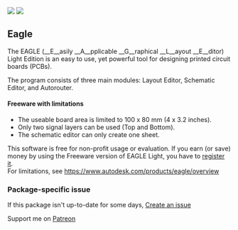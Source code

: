[![](https://img.shields.io/chocolatey/v/eagle?color=green&label=eagle)](https://chocolatey.org/packages/eagle) [![](https://img.shields.io/chocolatey/dt/eagle)](https://chocolatey.org/packages/eagle)

## Eagle
The EAGLE (__E__asily __A__pplicable __G__raphical __L__ayout __E__ditor) Light Edition is 
an easy to use, yet powerful tool for designing printed circuit boards (PCBs).

The program consists of three main modules: Layout Editor, Schematic Editor, and Autorouter.

#### Freeware with limitations
* The useable board area is limited to 100 x 80 mm (4 x 3.2 inches).
* Only two signal layers can be used (Top and Bottom).
* The schematic editor can only create one sheet.

This software is free for non-profit usage or evaluation. If you earn (or save) money by using 
the Freeware version of EAGLE Light, you have to [register it](https://www.autodesk.com/products/eagle/overview).  
For limitations, see https://www.autodesk.com/products/eagle/overview


### Package-specific issue
If this package isn't up-to-date for some days, [Create an issue](https://github.com/tunisiano187/chocolatey-packages/issues/new)

Support me on [Patreon](https://www.patreon.com/bePatron?u=39585820)